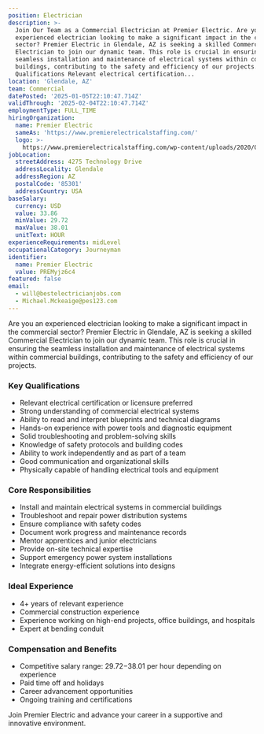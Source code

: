 ```yaml
---
position: Electrician
description: >-
  Join Our Team as a Commercial Electrician at Premier Electric. Are you an
  experienced electrician looking to make a significant impact in the commercial
  sector? Premier Electric in Glendale, AZ is seeking a skilled Commercial
  Electrician to join our dynamic team. This role is crucial in ensuring the
  seamless installation and maintenance of electrical systems within commercial
  buildings, contributing to the safety and efficiency of our projects. Key
  Qualifications Relevant electrical certification...
location: 'Glendale, AZ'
team: Commercial
datePosted: '2025-01-05T22:10:47.714Z'
validThrough: '2025-02-04T22:10:47.714Z'
employmentType: FULL_TIME
hiringOrganization:
  name: Premier Electric
  sameAs: 'https://www.premierelectricalstaffing.com/'
  logo: >-
    https://www.premierelectricalstaffing.com/wp-content/uploads/2020/05/Premier-Electrical-Staffing-logo.png
jobLocation:
  streetAddress: 4275 Technology Drive
  addressLocality: Glendale
  addressRegion: AZ
  postalCode: '85301'
  addressCountry: USA
baseSalary:
  currency: USD
  value: 33.86
  minValue: 29.72
  maxValue: 38.01
  unitText: HOUR
experienceRequirements: midLevel
occupationalCategory: Journeyman
identifier:
  name: Premier Electric
  value: PREMyjz6c4
featured: false
email:
  - will@bestelectricianjobs.com
  - Michael.Mckeaige@pes123.com
---
```



Are you an experienced electrician looking to make a significant impact in the commercial sector? Premier Electric in Glendale, AZ is seeking a skilled Commercial Electrician to join our dynamic team. This role is crucial in ensuring the seamless installation and maintenance of electrical systems within commercial buildings, contributing to the safety and efficiency of our projects.

### Key Qualifications

- Relevant electrical certification or licensure preferred
- Strong understanding of commercial electrical systems
- Ability to read and interpret blueprints and technical diagrams
- Hands-on experience with power tools and diagnostic equipment
- Solid troubleshooting and problem-solving skills
- Knowledge of safety protocols and building codes
- Ability to work independently and as part of a team
- Good communication and organizational skills
- Physically capable of handling electrical tools and equipment

### Core Responsibilities

- Install and maintain electrical systems in commercial buildings
- Troubleshoot and repair power distribution systems
- Ensure compliance with safety codes
- Document work progress and maintenance records
- Mentor apprentices and junior electricians
- Provide on-site technical expertise
- Support emergency power system installations
- Integrate energy-efficient solutions into designs

### Ideal Experience

- 4+ years of relevant experience
- Commercial construction experience
- Experience working on high-end projects, office buildings, and hospitals
- Expert at bending conduit

### Compensation and Benefits

- Competitive salary range: $29.72-$38.01 per hour depending on experience
- Paid time off and holidays
- Career advancement opportunities
- Ongoing training and certifications

Join Premier Electric and advance your career in a supportive and innovative environment.